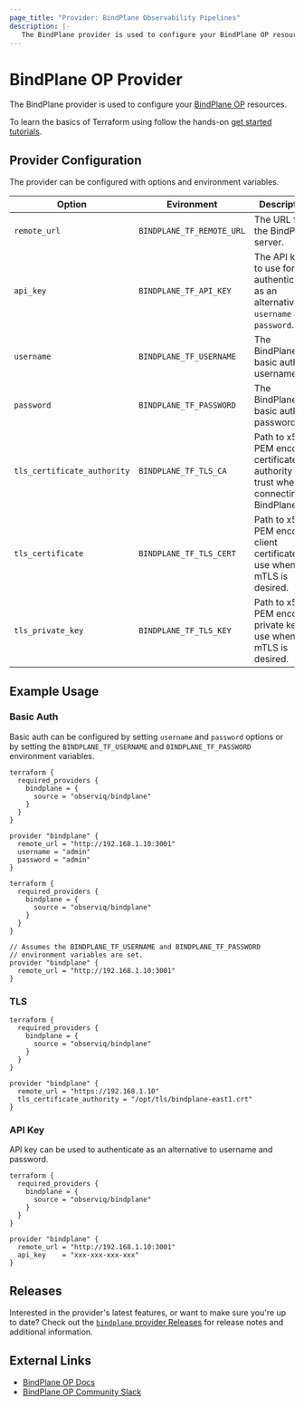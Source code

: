 ```yaml
---
page_title: "Provider: BindPlane Observability Pipelines"
description: |-
   The BindPlane provider is used to configure your BindPlane OP resources
---
```


# BindPlane OP Provider

The BindPlane provider is used to configure your [BindPlane OP](https://observiq.com/solutions/bindplane-op/) resources.

To learn the basics of Terraform using follow the hands-on
[get started tutorials](https://developer.hashicorp.com/terraform/tutorials/gcp-get-started/infrastructure-as-code).

## Provider Configuration

The provider can be configured with options and environment variables.

| Option                      | Evironment                | Description                  |
| --------------------------- | ------------------------- | ---------------------------- |
| `remote_url`                | `BINDPLANE_TF_REMOTE_URL` | The URL for the BindPlane server.  |
| `api_key`                   | `BINDPLANE_TF_API_KEY`    | The API key to use for authentication as an alternative to `username` and `password`. |
| `username`                  | `BINDPLANE_TF_USERNAME`   | The BindPlane basic auth username. |
| `password`                  | `BINDPLANE_TF_PASSWORD`   | The BindPlane basic auth password. |
| `tls_certificate_authority` | `BINDPLANE_TF_TLS_CA`     | Path to x509 PEM encoded certificate authority to trust when connecting to BindPlane. |
| `tls_certificate`           | `BINDPLANE_TF_TLS_CERT`   | Path to x509 PEM encoded client certificate to use when mTLS is desired. |
| `tls_private_key`           | `BINDPLANE_TF_TLS_KEY`    | Path to x509 PEM encoded private key to use when mTLS is desired. |

## Example Usage

### Basic Auth

Basic auth can be configured by setting `username` and `password` options or
by setting the `BINDPLANE_TF_USERNAME` and `BINDPLANE_TF_PASSWORD` environment
variables.

```hcl
terraform {
  required_providers {
    bindplane = {
      source = "observiq/bindplane"
    }
  }
}

provider "bindplane" {
  remote_url = "http://192.168.1.10:3001"
  username = "admin"
  password = "admin"
}
```

```hcl
terraform {
  required_providers {
    bindplane = {
      source = "observiq/bindplane"
    }
  }
}

// Assumes the BINDPLANE_TF_USERNAME and BINDPLANE_TF_PASSWORD
// environment variables are set.
provider "bindplane" {
  remote_url = "http://192.168.1.10:3001"
}
```

### TLS

```hcl
terraform {
  required_providers {
    bindplane = {
      source = "observiq/bindplane"
    }
  }
}

provider "bindplane" {
  remote_url = "https://192.168.1.10"
  tls_certificate_authority = "/opt/tls/bindplane-east1.crt"
}
```

### API Key

API key can be used to authenticate as an alternative to username and password.

```hcl
terraform {
  required_providers {
    bindplane = {
      source = "observiq/bindplane"
    }
  }
}

provider "bindplane" {
  remote_url = "http://192.168.1.10:3001"
  api_key    = "xxx-xxx-xxx-xxx"
}
```

## Releases

Interested in the provider's latest features, or want to make sure you're up to date?
Check out the [`bindplane` provider Releases](https://github.com/observIQ/terraform-provider-bindplane/releases)
for release notes and additional information.

## External Links

* [BindPlane OP Docs](https://docs.bindplane.observiq.com/docs)
* [BindPlane OP Community Slack](https://launchpass.com/bindplane)
